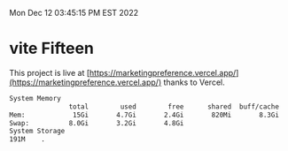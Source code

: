 Mon Dec 12 03:45:15 PM EST 2022

# vite Fifteen


This project is live at [https://marketingpreference.vercel.app/](https://marketingpreference.vercel.app/) thanks to Vercel.

```bash
System Memory
               total        used        free      shared  buff/cache   available
Mem:            15Gi       4.7Gi       2.4Gi       820Mi       8.3Gi       9.5Gi
Swap:          8.0Gi       3.2Gi       4.8Gi
System Storage
191M	.
